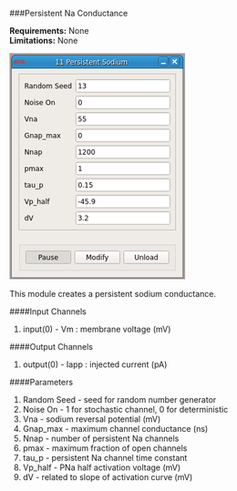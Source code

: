 ###Persistent Na Conductance

**Requirements:** None  
**Limitations:** None  

![NaP GUI](nap-current.png)  

<!--start-->

This module creates a persistent sodium conductance.  

<!--end-->

####Input Channels
1. input(0) - Vm : membrane voltage  (mV)

####Output Channels
1. output(0) - Iapp : injected current (pA)

####Parameters
1. Random Seed - seed for random number generator
2. Noise On - 1 for stochastic channel, 0 for deterministic
3. Vna - sodium reversal potential (mV)
4. Gnap_max - maximum channel conductance (ns)
5. Nnap - number of persistent Na channels
6. pmax - maximum fraction of open channels
7. tau_p - persistent Na channel time constant
8. Vp_half - PNa half activation voltage (mV)
9. dV - related to slope of activation curve (mV)
